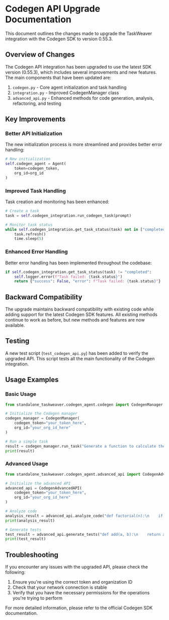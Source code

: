 # Codegen API Upgrade Documentation

This document outlines the changes made to upgrade the TaskWeaver integration with the Codegen SDK to version 0.55.3.

## Overview of Changes

The Codegen API integration has been upgraded to use the latest SDK version (0.55.3), which includes several improvements and new features. The main components that have been updated are:

1. `codegen.py` - Core agent initialization and task handling
2. `integration.py` - Improved CodegenManager class
3. `advanced_api.py` - Enhanced methods for code generation, analysis, refactoring, and testing

## Key Improvements

### Better API Initialization

The new initialization process is more streamlined and provides better error handling:

```python
# New initialization
self.codegen_agent = Agent(
    token=codegen_token,
    org_id=org_id
)
```

### Improved Task Handling

Task creation and monitoring has been enhanced:

```python
# Create a task
task = self.codegen_integration.run_codegen_task(prompt)

# Monitor task status
while self.codegen_integration.get_task_status(task) not in ["completed", "failed", "cancelled"]:
    task.refresh()
    time.sleep(5)
```

### Enhanced Error Handling

Better error handling has been implemented throughout the codebase:

```python
if self.codegen_integration.get_task_status(task) != "completed":
    self.logger.error(f"Task failed: {task.status}")
    return {"success": False, "error": f"Task failed: {task.status}"}
```

## Backward Compatibility

The upgrade maintains backward compatibility with existing code while adding support for the latest Codegen SDK features. All existing methods continue to work as before, but new methods and features are now available.

## Testing

A new test script (`test_codegen_api.py`) has been added to verify the upgraded API. This script tests all the main functionality of the Codegen integration.

## Usage Examples

### Basic Usage

```python
from standalone_taskweaver.codegen_agent.codegen import CodegenManager

# Initialize the Codegen manager
codegen_manager = CodegenManager(
    codegen_token="your_token_here",
    org_id="your_org_id_here"
)

# Run a simple task
result = codegen_manager.run_task("Generate a function to calculate the factorial of a number")
print(result)
```

### Advanced Usage

```python
from standalone_taskweaver.codegen_agent.advanced_api import CodegenAdvancedAPI

# Initialize the advanced API
advanced_api = CodegenAdvancedAPI(
    codegen_token="your_token_here",
    org_id="your_org_id_here"
)

# Analyze code
analysis_result = advanced_api.analyze_code("def factorial(n):\n    if n == 0:\n        return 1\n    else:\n        return n * factorial(n-1)")
print(analysis_result)

# Generate tests
test_result = advanced_api.generate_tests("def add(a, b):\n    return a + b")
print(test_result)
```

## Troubleshooting

If you encounter any issues with the upgraded API, please check the following:

1. Ensure you're using the correct token and organization ID
2. Check that your network connection is stable
3. Verify that you have the necessary permissions for the operations you're trying to perform

For more detailed information, please refer to the official Codegen SDK documentation.

